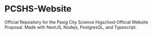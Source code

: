 # PCSHS-Website

Official Repository for the Pasig City Science Higschool Official Website Proposal.
Made with NextJS, Nodejs, PostgresQL, and Typescript.